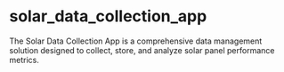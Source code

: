 # solar_data_collection_app
The Solar Data Collection App is a comprehensive data management solution designed to collect, store, and analyze solar panel performance metrics. 
